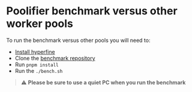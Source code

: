 # Poolifier benchmark versus other worker pools

To run the benchmark versus other pools you will need to:

- [Install hyperfine](https://github.com/sharkdp/hyperfine#installation)
- Clone the [benchmark repository](https://github/poolifier/benchmark)
- Run `pnpm install`
- Run the `./bench.sh`

> :warning: **Please be sure to use a quiet PC when you run the benchmark**
